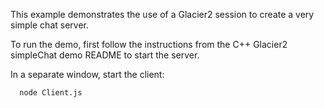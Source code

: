 This example demonstrates the use of a Glacier2 session to create a
very simple chat server.

To run the demo, first follow the instructions from the C++ Glacier2 
simpleChat demo README to start the server.

In a separate window, start the client:

      node Client.js
